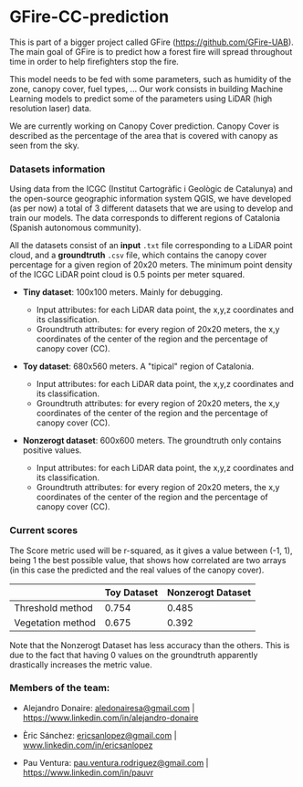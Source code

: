 # GFire-CC-prediction

This is part of a bigger project called GFire (https://github.com/GFire-UAB). The main goal of GFire is to predict how a forest fire will spread throughout time in order to help firefighters stop the fire.

This model needs to be fed with some parameters, such as humidity of the zone, canopy cover, fuel types, ... 
Our work consists in building Machine Learning models to predict some of the parameters using LiDAR (high resolution laser) data. 

We are currently working on Canopy Cover prediction. Canopy Cover is described as the percentage of the area that is covered with canopy as seen from the sky.

### Datasets information

Using data from the ICGC (Institut Cartogràfic i Geològic de Catalunya) and the open-source geographic information system QGIS, we have developed (as per now) a total of 3 different datasets that we are using to develop and train our models. The data corresponds to different regions of Catalonia (Spanish autonomous community).

All the datasets consist of an **input** `.txt` file corresponding to a LiDAR point cloud, and a **groundtruth** `.csv` file, which contains the canopy cover percentage for a given region of 20x20 meters. The minimum point density of the ICGC LiDAR point cloud is 0.5 points per meter squared.

- **Tiny dataset**: 100x100 meters. Mainly for debugging.
  - Input attributes: for each LiDAR data point, the x,y,z coordinates and its classification.
  - Groundtruth attributes: for every region of 20x20 meters, the x,y coordinates of the center of the region and the percentage of canopy cover (CC).
  
- **Toy dataset**: 680x560 meters. A "tipical" region of Catalonia. 
  - Input attributes: for each LiDAR data point, the x,y,z coordinates and its classification.
  - Groundtruth attributes: for every region of 20x20 meters, the x,y coordinates of the center of the region and the percentage of canopy cover (CC).
  
- **Nonzerogt dataset**: 600x600 meters. The groundtruth only contains positive values.
  - Input attributes: for each LiDAR data point, the x,y,z coordinates and its classification.
  - Groundtruth attributes: for every region of 20x20 meters, the x,y coordinates of the center of the region and the percentage of canopy cover (CC).

### Current scores
The Score metric used will be r-squared, as it gives a value between (-1, 1), being 1 the best possible value, that shows how correlated are two arrays (in this case the predicted and the real values of the canopy cover).


|                   | Toy Dataset | Nonzerogt Dataset |
|-------------------|-------------|-------------------|
| Threshold method  | 0.754       | 0.485             |
| Vegetation method | 0.675       | 0.392             |


Note that the Nonzerogt Dataset has less accuracy than the others. This is due to the fact that having 0 values on the groundtruth apparently drastically increases the metric value.


### Members of the team:

- Alejandro Donaire: aledonairesa@gmail.com | https://www.linkedin.com/in/alejandro-donaire

- Èric Sánchez: ericsanlopez@gmail.com | www.linkedin.com/in/ericsanlopez

- Pau Ventura: pau.ventura.rodriguez@gmail.com | https://www.linkedin.com/in/pauvr

